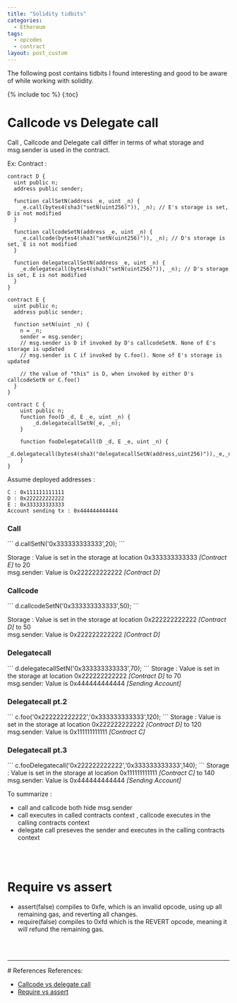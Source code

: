 ```yaml
---
title: "Solidity tidbits"
categories:
  - Ethereum
tags:
  - opcodes
  - contract
layout: post_custom  
---
```

The following post contains tidbits I found interesting and good to be aware of while working with solidity.


{% include toc %}
{:toc}

# Callcode vs Delegate call

Call , Callcode and Delegate call differ in terms of what storage and msg.sender is used in the contract.

Ex: 
Contract : 

```
contract D {
  uint public n;
  address public sender;

  function callSetN(address _e, uint _n) {
    _e.call(bytes4(sha3("setN(uint256)")), _n); // E's storage is set, D is not modified 
  }

  function callcodeSetN(address _e, uint _n) {
    _e.callcode(bytes4(sha3("setN(uint256)")), _n); // D's storage is set, E is not modified 
  }

  function delegatecallSetN(address _e, uint _n) {
    _e.delegatecall(bytes4(sha3("setN(uint256)")), _n); // D's storage is set, E is not modified 
  }
}

contract E {
  uint public n;
  address public sender;

  function setN(uint _n) {
    n = _n;
    sender = msg.sender;
    // msg.sender is D if invoked by D's callcodeSetN. None of E's storage is updated
    // msg.sender is C if invoked by C.foo(). None of E's storage is updated

    // the value of "this" is D, when invoked by either D's callcodeSetN or C.foo()
  }
}

contract C {
    uint public n;
    function foo(D _d, E _e, uint _n) {
        _d.delegatecallSetN(_e, _n);
    }
    
    function fooDelegateCall(D _d, E _e, uint _n) {
        _d.delegatecall(bytes4(sha3("delegatecallSetN(address,uint256)")),_e,_n);
    }    
}
```

Assume deployed addresses : 

```
C : 0x111111111111
D : 0x222222222222
E : 0x333333333333
Account sending tx : 0x444444444444
```

<h3> Call</h3>
```
d.callSetN('0x333333333333',20);
```

Storage   : Value is set in the storage at location 0x333333333333 <i>[Contract E]</i> to 20  <br>
msg.sender: Value is 0x222222222222  <i>[Contract D]</i>

<h3> Callcode</h3>
```
d.callcodeSetN('0x333333333333',50);
```

Storage   : Value is set in the storage at location 0x222222222222 <i>[Contract D]</i> to 50  <br>
msg.sender: Value is 0x222222222222 <i>[Contract D]</i>

<h3> Delegatecall</h3>
```
d.delegatecallSetN('0x333333333333',70);
```
Storage   : Value is set in the storage at location 0x222222222222 <i>[Contract D]</i> to 70  <br>
msg.sender: Value is 0x444444444444 <i>[Sending Account]</i>


<h3> Delegatecall pt.2</h3>
```
c.foo('0x222222222222','0x333333333333',120);
```
Storage   : Value is set in the storage at location 0x222222222222 <i>[Contract D]</i> to 120 <br>
msg.sender: Value is 0x111111111111 <i>[Contract C]</i>


<h3> Delegatecall pt.3</h3>
```
c.fooDelegatecall('0x222222222222','0x333333333333',140);
```
Storage   : Value is set in the storage at location 0x111111111111 <i>[Contract C]</i> to 140 <br>
msg.sender: Value is 0x444444444444 <i>[Sending Account]</i>


To summarize :
<ul>
  <li>call and callcode both hide msg.sender</li>
  <li>call executes in called contracts context , callcode executes in the calling contracts context</li>
  <li>delegate call preseves the sender and executes in the calling contracts context</li>
</ul>

<br><br>
# Require vs assert

<ul>
<li>assert(false) compiles to 0xfe, which is an invalid opcode, using up all remaining gas, and reverting all changes.</li>
<li>require(false) compiles to 0xfd which is the REVERT opcode, meaning it will refund the remaining gas. </li>
</ul>


<br><br>
<hr>
# References
References: 
<ul>
<li><a href="https://ethereum.stackexchange.com/questions/3667/difference-between-call-callcode-and-delegatecallurl">Callcode vs delegate call</a></li>
<li><a href="https://ethereum.stackexchange.com/questions/15166/difference-between-require-and-assert-and-the-difference-between-revert-and-thro">Require vs assert</a></li>
</ul>
